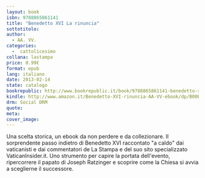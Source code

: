 ```yaml
---
layout: book
isbn: 9788865861141
title: "Benedetto XVI La rinuncia"
sottotitolo:
author:
  - AA. VV.
categories:
  -  cattolicesimo
collana: lastampa
price: 0.99€
format: epub
lang: italiano
date: 2013-02-14 
state: catalogo
bookrepublic: http://www.bookrepublic.it/book/9788865861141-benedetto-xvi-la-rinuncia/
kindle: http://www.amazon.it/Benedetto-XVI-rinuncia-AA-VV-ebook/dp/B00BFU055Y/
drm: Social DRM
quote:
meta:
cover_image:
---
```

Una scelta storica, un ebook da non perdere e da collezionare. Il sorprendente passo indietro di Benedetto XVI raccontato "a caldo" dai vaticanisti e dai commentatori de La Stampa e del suo sito specializzato VaticanInsider.it. Uno strumento per capire la portata dell'evento, ripercorrere il papato di Joseph Ratzinger e scoprire come la Chiesa si avvia a sceglierne il successore.
